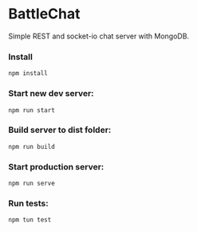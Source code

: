 # BattleChat

Simple REST and socket-io chat server with MongoDB.

### Install
`npm install`

### Start new dev server:
`npm run start`

### Build server to dist folder:
`npm run build`

### Start production server:
`npm run serve`

### Run tests:
`npm tun test`


